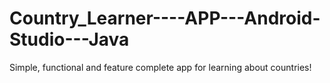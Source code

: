 # Country_Learner----APP---Android-Studio---Java
Simple, functional and feature complete app for learning about countries!
